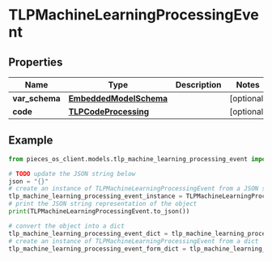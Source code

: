 # TLPMachineLearningProcessingEvent


## Properties

Name | Type | Description | Notes
------------ | ------------- | ------------- | -------------
**var_schema** | [**EmbeddedModelSchema**](EmbeddedModelSchema) |  | [optional] 
**code** | [**TLPCodeProcessing**](TLPCodeProcessing) |  | [optional] 

## Example

```python
from pieces_os_client.models.tlp_machine_learning_processing_event import TLPMachineLearningProcessingEvent

# TODO update the JSON string below
json = "{}"
# create an instance of TLPMachineLearningProcessingEvent from a JSON string
tlp_machine_learning_processing_event_instance = TLPMachineLearningProcessingEvent.from_json(json)
# print the JSON string representation of the object
print(TLPMachineLearningProcessingEvent.to_json())

# convert the object into a dict
tlp_machine_learning_processing_event_dict = tlp_machine_learning_processing_event_instance.to_dict()
# create an instance of TLPMachineLearningProcessingEvent from a dict
tlp_machine_learning_processing_event_form_dict = tlp_machine_learning_processing_event.from_dict(tlp_machine_learning_processing_event_dict)
```



